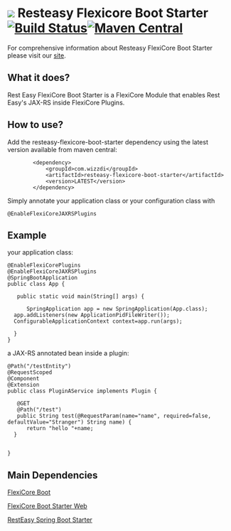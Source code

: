 
# ![](https://support.wizzdi.com/wp-content/uploads/2020/05/flexicore-icon-extra-small.png) Resteasy Flexicore Boot Starter [![Build Status](https://jenkins.wizzdi.com/buildStatus/icon?job=wizzdi+organization%2Fresteasy-flexicore-boot-starter%2Fmaster)](https://jenkins.wizzdi.com/job/wizzdi%20organization/job/resteasy-flexicore-boot-starter/job/master/)[![Maven Central](https://img.shields.io/maven-central/v/com.wizzdi/resteasy-flexicore-boot-starter.svg?label=Maven%20Central)](https://search.maven.org/search?q=g:%22com.wizzdi%22%20AND%20a:%22resteasy-flexicore-boot-starter%22)


For comprehensive information about Resteasy FlexiCore Boot Starter please visit our [site](http://wizzdi.com/).

## What it does?

Rest Easy FlexiCore Boot Starter is a FlexiCore Module that enables Rest Easy's JAX-RS inside FlexiCore Plugins.

## How to use?
Add the resteasy-flexicore-boot-starter dependency using the latest version available from maven central:

            <dependency>
                <groupId>com.wizzdi</groupId>
                <artifactId>resteasy-flexicore-boot-starter</artifactId>
                <version>LATEST</version>
            </dependency>
Simply annotate your application class or your configuration class with

    @EnableFlexiCoreJAXRSPlugins

## Example
your application class:

    @EnableFlexiCorePlugins  
    @EnableFlexiCoreJAXRSPlugins
    @SpringBootApplication  
    public class App {  
      
       public static void main(String[] args) {  
      
          SpringApplication app = new SpringApplication(App.class);  
      app.addListeners(new ApplicationPidFileWriter());  
      ConfigurableApplicationContext context=app.run(args);  
      
      }
    }
a JAX-RS annotated bean inside a plugin:

    @Path("/testEntity")  
    @RequestScoped  
    @Component  
    @Extension  
    public class PluginAService implements Plugin {  
      
       @GET  
       @Path("/test")  
       public String test(@RequestParam(name="name", required=false, defaultValue="Stranger") String name) {  
          return "hello "+name;  
      }  
      
      
    }


## Main Dependencies

[FlexiCore Boot](https://github.com/wizzdi/flexicore-boot)

[FlexiCore Boot Starter Web](https://github.com/wizzdi/flexicore-boot-starter-web)

[RestEasy Spring Boot Starter](https://github.com/resteasy/resteasy-spring-boot)
